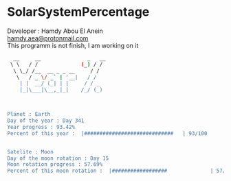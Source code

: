 # SolarSystemPercentage 
 Developer : Hamdy Abou El Anein   
 hamdy.aea@protonmail.com   
 This programm is not finish, I am working on it
 
```sh
  __     __               _   __
 \ \   / /              (_) / /
  \ \_/ /__  __ _ _ __     / / 
   \   / _ \/ _` | '__|   / /  
    | |  __/ (_| | |     / / _ 
    |_|\___|\__,_|_|    /_/ (_)



Planet : Earth
Day of the year : Day 341
Year progress : 93.42%
Percent of this year :  |#############################   | 93/100


Satelite : Moon
Day of the moon rotation : Day 15
Moon rotation progress : 57.69%
Percent of this moon rotation :  |##################              | 57/100

```
